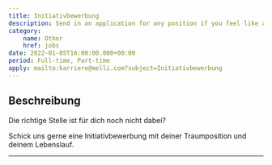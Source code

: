 ```yaml
---
title: Initiativbewerbung
description: Send in an application for any position if you feel like a good fit for our team.
category:
    name: Other
    href: jobs
date: 2022-01-05T16:00:00.000+00:00
period: Full-time, Part-time
apply: mailto:karriere@melli.com?subject=Initiativbewerbung
---
```


## Beschreibung

Die richtige Stelle ist für dich noch nicht dabei?

Schick uns gerne eine Initiativbewerbung mit deiner Traumposition und deinem Lebenslauf.

---

<apply-button :apply="apply" />
